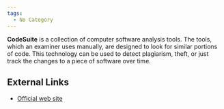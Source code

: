 ```yaml
---
tags:
  - No Category
---
```

**CodeSuite** is a collection of computer software analysis tools. The
tools, which an examiner uses manually, are designed to look for similar
portions of code. This technology can be used to detect plagiarism,
theft, or just track the changes to a piece of software over time.

## External Links

- [Official web site](http://www.safe-corp.biz/)